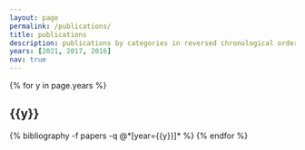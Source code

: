 ```yaml
---
layout: page
permalink: /publications/
title: publications
description: publications by categories in reversed chronological order. generated by jekyll-scholar.
years: [2021, 2017, 2016]
nav: true
---
```


<div class="publications">

{% for y in page.years %}
  <h2 class="year">{{y}}</h2>
  {% bibliography -f papers -q @*[year={{y}}]* %}
{% endfor %}

</div>
